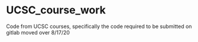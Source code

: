 # UCSC_course_work
Code from UCSC courses, specifically the code required to be submitted on gitlab
moved over 8/17/20






